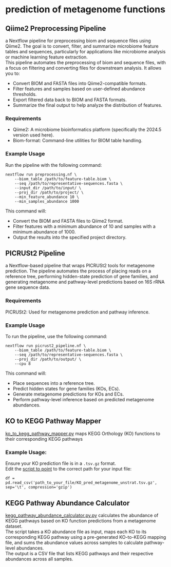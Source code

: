 # prediction of metagenome functions

## Qiime2 Preprocessing Pipeline

a Nextflow pipeline for preprocessing biom and sequence files using Qiime2. The goal is to convert, filter, and summarize microbiome feature tables and sequences, particularly for applications like microbiome analysis or machine learning feature extraction.</br>
This pipeline automates the preprocessing of biom and sequence files, with a focus on filtering and converting files for downstream analysis. It allows you to:
- Convert BIOM and FASTA files into Qiime2-compatible formats.
- Filter features and samples based on user-defined abundance thresholds.
- Export filtered data back to BIOM and FASTA formats.
- Summarize the final output to help analyze the distribution of features.

### Requirements
- Qiime2: A microbiome bioinformatics platform (specifically the 2024.5 version used here).
- Biom-format: Command-line utilities for BIOM table handling.

### Example Usage
Run the pipeline with the following command:
```
nextflow run preprocessing.nf \
    --biom_table /path/to/feature-table.biom \
    --seq /path/to/representative-sequences.fasta \
    --input_dir /path/to/input/ \
    --proj_dir /path/to/project/ \
    --min_feature_abundance 10 \
    --min_samples_abundance 1000
```
This command will:
- Convert the BIOM and FASTA files to Qiime2 format.
- Filter features with a minimum abundance of 10 and samples with a minimum abundance of 1000.
- Output the results into the specified project directory.


## PICRUSt2 Pipeline
a Nextflow-based pipeline that wraps PICRUSt2 tools for metagenome prediction. The pipeline automates the process of placing reads on a reference tree, performing hidden-state prediction of gene families, and generating metagenome and pathway-level predictions based on 16S rRNA gene sequence data.

### Requirements
PICRUSt2: Used for metagenome prediction and pathway inference.

### Example Usage
To run the pipeline, use the following command:
```
nextflow run picrust2_pipeline.nf \
    --biom_table /path/to/feature-table.biom \
    --seq /path/to/representative-sequences.fasta \
    --proj_dir /path/to/output/ \
    --cpu 8
```
This command will:
- Place sequences into a reference tree.
- Predict hidden states for gene families (KOs, ECs).
- Generate metagenome predictions for KOs and ECs.
- Perform pathway-level inference based on predicted metagenome abundances.

## KO to KEGG Pathway Mapper
<a href='KEGG%20db/ko_to_kegg_pathway_mapper.py'>ko_to_kegg_pathway_mapper.py</a> maps KEGG Orthology (KO) functions to their corresponding KEGG pathways
### Example Usage:
Ensure your KO prediction file is in a `.tsv.gz` format.</br>
Edit the <a href='KEGG%20db/ko_to_kegg_pathway_mapper.py#L7'>script to point</a> to the correct path for your input file:
```
df = pd.read_csv('path_to_your_file/KO_pred_metagenome_unstrat.tsv.gz', sep='\t', compression='gzip')
```

## KEGG Pathway Abundance Calculator
<a href='KEGG%20Pathway%20Level%20Inference/kegg_pathway_abundance_calculator.py.py'>kegg_pathway_abundance_calculator.py.py</a> calculates the abundance of KEGG pathways based on KO function predictions from a metagenome dataset. </br>
The script takes a KO abundance file as input, maps each KO to its corresponding KEGG pathway using a pre-generated KO-to-KEGG mapping file, and sums the abundance values across samples to calculate pathway-level abundances. 
</br>The output is a CSV file that lists KEGG pathways and their respective abundances across all samples.
